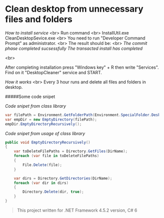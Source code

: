 # Clean desktop from unnecessary files and folders

*How to install service* <br\>
Run command <br\>
InstallUtil.exe CleanDesktopSevice.exe <br\>
You need to run "Developer Command Prompt" as administrator. <br\>
The result should be: <br\>
*The commit phase completed sucsessfully*
*The transacted install has completed*

<br\>

After completing installation press "Windows key" + R then write "Services". Find on it "DesktopCleaner" service and START.

*How it works* 
<br\>
Every 3 hour runs and delete all files and folders in desktop.

#####Some code snipet

*Code snipet from class library*
```C#
var filePath = Environment.GetFolderPath(Environment.SpecialFolder.Desktop);
var empDir = new EmptyDirectory(filePath);
empDir.EmptyDirectoryRecursively();
```

*Code snipet from usage of class library*
```C#
public void EmptyDirectoryRecursively()
{
    var toDeleteFilePaths = Directory.GetFiles(DirName);
    foreach (var file in toDeleteFilePaths)
    {
        File.Delete(file);
    }

    var dirs = Directory.GetDirectories(DirName);
    foreach (var dir in dirs)
    {
        Directory.Delete(dir, true);
    }
}
```

> This project written for .NET Framework 4.5.2 version, C# 6